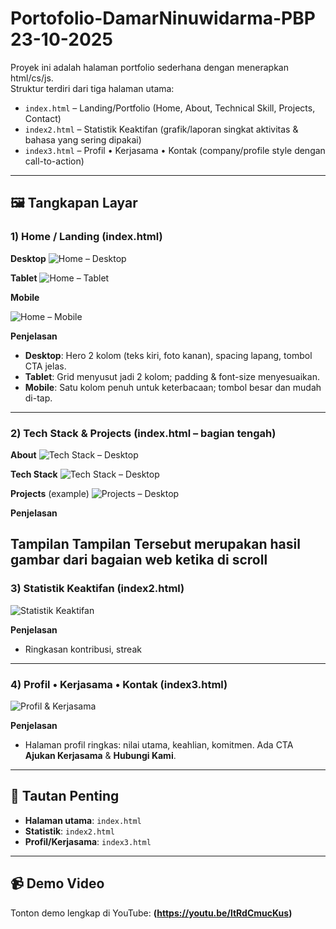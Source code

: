 # Portofolio-DamarNinuwidarma-PBP 23-10-2025


Proyek ini adalah halaman portfolio sederhana dengan menerapkan html/cs/js.  
Struktur terdiri dari tiga halaman utama:

- `index.html` – Landing/Portfolio (Home, About, Technical Skill, Projects, Contact)
- `index2.html` – Statistik Keaktifan (grafik/laporan singkat aktivitas & bahasa yang sering dipakai)
- `index3.html` – Profil • Kerjasama • Kontak (company/profile style dengan call-to-action)

---

## 🖼️ Tangkapan Layar

### 1) Home / Landing (index.html)
**Desktop**
![Home – Desktop](./screenshots/html1-.png)

**Tablet**
![Home – Tablet](./screenshots/t1.png)

**Mobile**

![Home – Mobile](./screenshots/t2.png)

**Penjelasan**  
- **Desktop**: Hero 2 kolom (teks kiri, foto kanan), spacing lapang, tombol CTA jelas.  
- **Tablet**: Grid menyusut jadi 2 kolom; padding & font-size menyesuaikan.  
- **Mobile**: Satu kolom penuh untuk keterbacaan; tombol besar dan mudah di-tap.

---

### 2) Tech Stack & Projects (index.html – bagian tengah)

**About**
![Tech Stack – Desktop](./screenshots/d2.png)

**Tech Stack**
![Tech Stack – Desktop](./screenshots/d3.png)

**Projects** (example)
![Projects – Desktop](./screenshots/d4.png)

**Penjelasan**  

Tampilan Tampilan Tersebut merupakan hasil gambar dari bagaian web ketika di scroll
---

### 3) Statistik Keaktifan (index2.html)
![Statistik Keaktifan](./screenshots/html2.png)

**Penjelasan**  
- Ringkasan kontribusi, streak

---

### 4) Profil • Kerjasama • Kontak (index3.html)
![Profil & Kerjasama](./screenshots/html3.png)

**Penjelasan**  
- Halaman profil ringkas: nilai utama, keahlian, komitmen. Ada CTA **Ajukan Kerjasama** & **Hubungi Kami**.

---


## 🔗 Tautan Penting

- **Halaman utama**: `index.html`  
- **Statistik**: `index2.html`  
- **Profil/Kerjasama**: `index3.html`

---

## 📹 Demo Video

Tonton demo lengkap di YouTube: **(https://youtu.be/ltRdCmucKus)**

